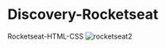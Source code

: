 # Discovery-Rocketseat
 Rocketseat-HTML-CSS
![rocketseat2](C:\Users\WELLINGTON\Desktop\rocketseat2.jpg)
